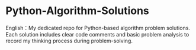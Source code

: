# Python-Algorithm-Solutions
English：My dedicated repo for Python-based algorithm problem solutions. Each solution includes clear code comments and basic problem analysis to record my thinking process during problem-solving. 
